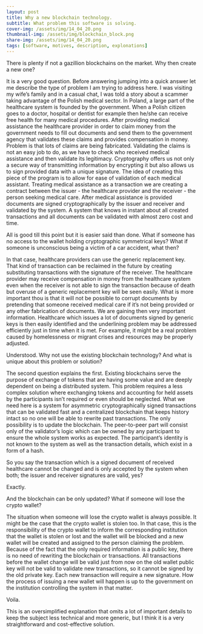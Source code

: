 ```yaml
---
layout: post
title: Why a new blockchain technology.
subtitle: What problem this software is solving.
cover-img: /assets/img/14_04_20.png
thumbnail-img: /assets/img/blockchain_block.png
share-img: /assets/img/14_04_20.png
tags: [software, motives, description, explonations]
---
```


There is plenty if not a gazillion blockchains on the market. Why then create a new one?

It is a very good question. Before answering jumping into a quick answer let me describe the type of problem I am trying to address here.
I was visiting my wife’s family and in a casual chat, I was told a story about a scammer taking advantage of the Polish medical sector. In Poland, a large part of the healthcare system is founded by the government. When a Polish citizen goes to a doctor, hospital or dentist for example then he/she can receive free health for many medical procedures. After providing medical assistance the healthcare provider in order to claim money from the government needs to fill out documents and send them to the government agency that validates these claims and provides compensation in money. Problem is that lots of claims are being fabricated. Validating the claims is not an easy job to do, as we have to check who received medical assistance and then validate its legitimacy.
Cryptography offers us not only a secure way of transmitting information by encrypting it but also allows us to sign provided data with a unique signature.  The idea of creating this piece of the program is to allow for ease of validation of each medical assistant. Treating medical assistance as a transaction we are creating a contract between the issuer - the healthcare provider and the receiver - the person seeking medical care. After medical assistance is provided documents are signed cryptographically by the issuer and receiver and validated by the system. A system that knows in instant about all created transactions and all documents can be validated with almost zero cost and time. 

All is good till this point but it is easier said than done. What if someone has no access to the wallet holding cryptographic symmetrical keys? What if someone is unconscious being a victim of a car accident, what then?

In that case, healthcare providers can use the generic replacement key. That kind of transaction can be reclaimed in the future by creating substituting transactions with the signature of the receiver. The healthcare provider may receive compensation in money from the healthcare system even when the receiver is not able to sign the transaction because of death but overuse of a generic replacement key will be seen easily. What is more important thou is that it will not be possible to corrupt documents by pretending that someone received medical care if it’s not being provided or any other fabrication of documents. We are gaining then very important information. Healthcare which issues a lot of documents signed by generic keys is then easily identified and the underlining problem may be addressed efficiently just in time when it is met. For example, it might be a real problem caused by homelessness or migrant crises and resources may be properly adjusted.

Understood. Why not use the existing blockchain technology? And what is unique about this problem or solution?

The second question explains the first. Existing blockchains serve the purpose of exchange of tokens that are having some value and are deeply dependent on being a distributed system. This problem requires a less complex solution where exchanging tokens and accounting for held assets by the participants isn’t required or even should be neglected. What we need here is a system for asymmetric cryptographically signed transactions that can be validated fast and a centralized blockchain that keeps history intact so no one will be able to rewrite past transactions. The only possibility is to update the blockchain. The peer-to-peer part will consist only of the validator’s logic which can be owned by any participant to ensure the whole system works as expected. The participant’s identity is not known to the system as well as the transaction details, which exist in a form of a hash.

So you say the transaction which is a signed document of received healthcare cannot be changed and is only accepted by the system when both; the issuer and receiver signatures are valid, yes? 

Exactly.

And the blockchain can be only updated? What if someone will lose the crypto wallet?

The situation when someone will lose the crypto wallet is always possible. It might be the case that the crypto wallet is stolen too. In that case, this is the responsibility of the crypto wallet to inform the corresponding institution that the wallet is stolen or lost and the wallet will be blocked and a new wallet will be created and assigned to the person claiming the problem. Because of the fact that the only required information is a public key, there is no need of rewriting the blockchain or transactions. All transactions before the wallet change will be valid just from now on the old wallet public key will not be valid to validate new transactions, so it cannot be signed by the old private key. Each new transaction will require a new signature. How the process of issuing a new wallet will happen is up to the government on the institution controlling the system in that matter.

Voila.

This is an oversimplified explanation that omits a lot of important details to keep the subject less technical and more generic, but I think it is a very straightforward and cost-effective solution.

